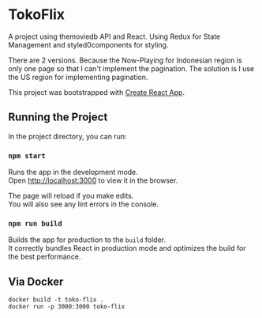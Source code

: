 # TokoFlix

A project using themoviedb API and React.
Using Redux for State Management and styled0components for styling.

There are 2 versions.
Because the Now-Playing for Indonesian region is only one page so that I can't implement the pagination.
The solution is I use the US region for implementing pagination.

This project was bootstrapped with [Create React App](https://github.com/facebook/create-react-app).

## Running the Project

In the project directory, you can run:

### `npm start`

Runs the app in the development mode.<br>
Open [http://localhost:3000](http://localhost:3000) to view it in the browser.

The page will reload if you make edits.<br>
You will also see any lint errors in the console.

### `npm run build`

Builds the app for production to the `build` folder.<br>
It correctly bundles React in production mode and optimizes the build for the best performance.

## Via Docker

`docker build -t toko-flix .` <br>
`docker run -p 3000:3000 toko-flix`
